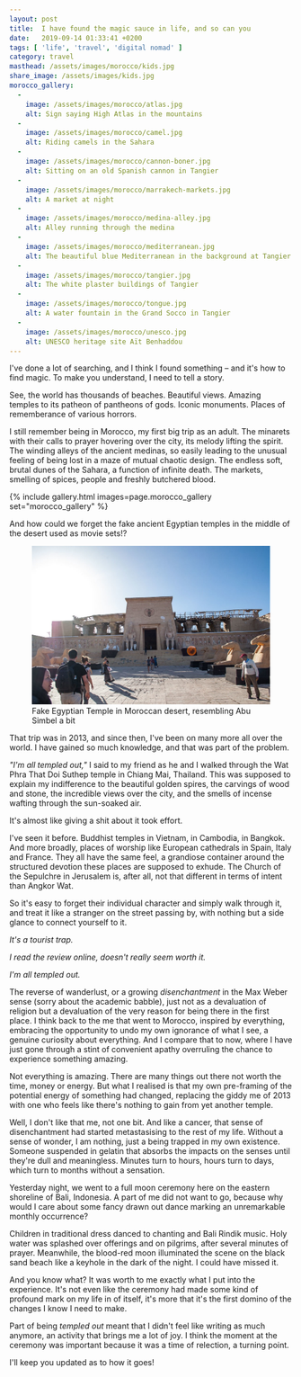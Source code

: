 ```yaml
---
layout: post
title:  I have found the magic sauce in life, and so can you
date:   2019-09-14 01:33:41 +0200
tags: [ 'life', 'travel', 'digital nomad' ]
category: travel
masthead: /assets/images/morocco/kids.jpg
share_image: /assets/images/kids.jpg
morocco_gallery:
  -
    image: /assets/images/morocco/atlas.jpg
    alt: Sign saying High Atlas in the mountains
  -
    image: /assets/images/morocco/camel.jpg
    alt: Riding camels in the Sahara
  -
    image: /assets/images/morocco/cannon-boner.jpg
    alt: Sitting on an old Spanish cannon in Tangier
  -
    image: /assets/images/morocco/marrakech-markets.jpg
    alt: A market at night
  -
    image: /assets/images/morocco/medina-alley.jpg
    alt: Alley running through the medina
  -
    image: /assets/images/morocco/mediterranean.jpg
    alt: The beautiful blue Mediterranean in the background at Tangier
  -
    image: /assets/images/morocco/tangier.jpg
    alt: The white plaster buildings of Tangier
  -
    image: /assets/images/morocco/tongue.jpg
    alt: A water fountain in the Grand Socco in Tangier
  -
    image: /assets/images/morocco/unesco.jpg
    alt: UNESCO heritage site Aït Benhaddou
---
```

I've done a lot of searching, and I think I found something – and it's how to find magic. To make you understand, I need to tell a story.

See, the world has thousands of beaches. Beautiful views. Amazing temples to its patheon of pantheons of gods. Iconic monuments. Places of rememberance of various horrors.

I still remember being in Morocco, my first big trip as an adult. The minarets with their calls to prayer hovering over the city, its melody lifting the spirit. The winding alleys of the ancient medinas, so easily leading to the unusual feeling of being lost in a maze of mutual chaotic design. The endless soft, brutal dunes of the Sahara, a function of infinite death. The markets, smelling of spices, people and freshly butchered blood.

{% include gallery.html images=page.morocco_gallery set="morocco_gallery" %}

And how could we forget the fake ancient Egyptian temples in the middle of the desert used as movie sets!?

<figure class="centered">
  <img src="/assets/images/morocco/fake-egypt.jpg" alt="Fake Egyptian Temple in Moroccan desert, resembling Abu Simbel a bit">
  <figcaption>Fake Egyptian Temple in Moroccan desert, resembling Abu Simbel a bit</figcaption>
</figure>

That trip was in 2013, and since then, I've been on many more all over the world. I have gained so much knowledge, and that was part of the problem.

*"I'm all templed out,"* I said to my friend as he and I walked through the Wat Phra That Doi Suthep temple in Chiang Mai, Thailand. This was supposed to explain my indifference to the beautiful golden spires, the carvings of wood and stone, the incredible views over the city, and the smells of incense wafting through the sun-soaked air.

It's almost like giving a shit about it took effort.

I've seen it before. Buddhist temples in Vietnam, in Cambodia, in Bangkok. And more broadly, places of worship like European cathedrals in Spain, Italy and France. They all have the same feel, a grandiose container around the structured devotion these places are supposed to exhude. The Church of the Sepulchre in Jerusalem is, after all, not that different in terms of intent than Angkor Wat.

So it's easy to forget their individual character and simply walk through it, and treat it like a stranger on the street passing by, with nothing but a side glance to connect yourself to it.

_It's a tourist trap._

_I read the review online, doesn't really seem worth it._

_I'm all templed out._

The reverse of wanderlust, or a growing _disenchantment_ in the Max Weber sense (sorry about the academic babble), just not as a devaluation of religion but a devaluation of the very reason for being there in the first place. I think back to the me that went to Morocco, inspired by everything, embracing the opportunity to undo my own ignorance of what I see, a genuine curiosity about everything. And I compare that to now, where I have just gone through a stint of convenient apathy overruling the chance to experience something amazing.

Not everything is amazing. There are many things out there not worth the time, money or energy. But what I realised is that my own pre-framing of the potential energy of something had changed, replacing the giddy me of 2013 with one who feels like there's nothing to gain from yet another temple.

Well, I don't like that me, not one bit. And like a cancer, that sense of disenchantment had started metastasising to the rest of my life. Without a sense of wonder, I am nothing, just a being trapped in my own existence. Someone suspended in gelatin that absorbs the impacts on the senses until they're dull and meaningless. Minutes turn to hours, hours turn to days, which turn to months without a sensation.

Yesterday night, we went to a full moon ceremony here on the eastern shoreline of Bali, Indonesia. A part of me did not want to go, because why would I care about some fancy drawn out dance marking an unremarkable monthly occurrence?

Children in traditional dress danced to chanting and Bali Rindik music. Holy water was splashed over offerings and on pilgrims, after several minutes of prayer. Meanwhile, the blood-red moon illuminated the scene on the black sand beach like a keyhole in the dark of the night. I could have missed it.

And you know what? It was worth to me exactly what I put into the experience. It's not even like the ceremony had made some kind of profound mark on my life in of itself, it's more that it's the first domino of the changes I know I need to make.

Part of being _templed out_ meant that I didn't feel like writing as much anymore, an activity that brings me a lot of joy. I think the moment at the ceremony was important because it was a time of relection, a turning point.

I'll keep you updated as to how it goes!
